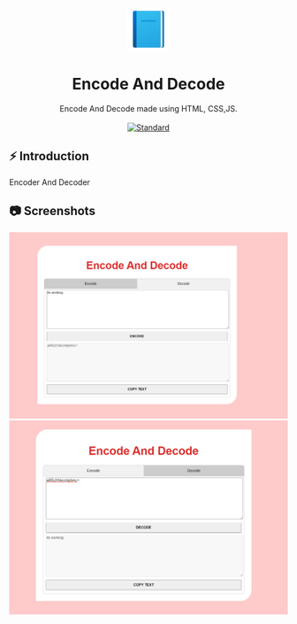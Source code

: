 <p align="center">
    <img alt="" height="80" src="./img/add-readme (1).png">
  </a>
</p>
<h1 align="center">Encode And Decode </h1>

<div align="center">
 Encode And Decode made using HTML, CSS,JS.
</div>

<br />

<div align="center">
  <!-- Standard -->
  <a href="https://standardjs.com">
    <img src="https://img.shields.io/badge/code%20style-standard-brightgreen.svg?style=flat-square"
      alt="Standard" />
  </a>
</div>

## ⚡️  Introduction
Encoder And Decoder

## 📷 Screenshots

![ss1](./img/000.1.png)
![ss2](./img/000.2.png)

